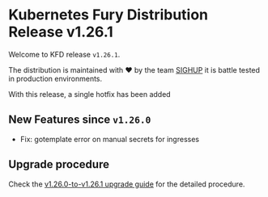 # Kubernetes Fury Distribution Release v1.26.1

Welcome to KFD release `v1.26.1`.

The distribution is maintained with ❤️ by the team [SIGHUP](https://sighup.io/) it is battle tested in production environments.

With this release, a single hotfix has been added

## New Features since `v1.26.0`

- Fix: gotemplate error on manual secrets for ingresses

## Upgrade procedure

Check the [v1.26.0-to-v1.26.1 upgrade guide](../upgrades/v1.26.0-to-v1.26.1.md) for the detailed procedure.
